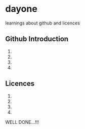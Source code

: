 # dayone
learnings about github and licences

## Github Introduction
1.
2.
3.
4.

## Licences
1.
2.
3.
4.

WELL DONE...!!!
